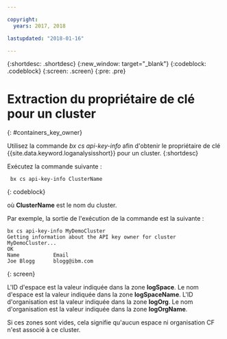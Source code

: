 ```yaml
---

copyright:
  years: 2017, 2018

lastupdated: "2018-01-16"

---
```


{:shortdesc: .shortdesc}
{:new_window: target="_blank"}
{:codeblock: .codeblock}
{:screen: .screen}
{:pre: .pre}


# Extraction du propriétaire de clé pour un cluster 
{: #containers_key_owner}

Utilisez la commande *bx cs api-key-info* afin d'obtenir le propriétaire de clé {{site.data.keyword.loganalysisshort}} pour un cluster.
{:shortdesc}

Exécutez la commande suivante :

```
 bx cs api-key-info ClusterName
```
{: codeblock}

où **ClusterName** est le nom du cluster.


Par exemple, la sortie de l'exécution de la commande est la suivante :

```
bx cs api-key-info MyDemoCluster
Getting information about the API key owner for cluster MyDemoCluster...
OK
Name           Email   
Joe Blogg      blogg@ibm.com   
```
{: screen}

L'ID d'espace est la valeur indiquée dans la zone **logSpace**.
Le nom d'espace est la valeur indiquée dans la zone **logSpaceName**.
L'ID d'organisation est la valeur indiquée dans la zone **logOrg**.
Le nom d'organisation est la valeur indiquée dans la zone **logOrgName**. 

Si ces zones sont vides, cela signifie qu'aucun espace ni organisation CF n'est associé à ce cluster. 



